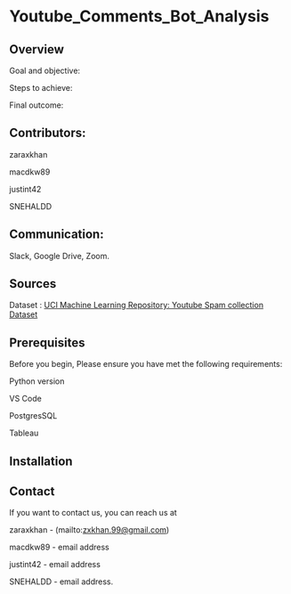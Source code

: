 # Youtube_Comments_Bot_Analysis

## Overview

Goal and objective:

Steps to achieve:

Final outcome:

## Contributors: 
 zaraxkhan 

 macdkw89

 justint42

 SNEHALDD

## Communication:

 Slack, Google Drive, Zoom.

## Sources

Dataset : [UCI Machine Learning Repository: Youtube Spam collection Dataset](https://archive.ics.uci.edu/ml/datasets/YouTube+Spam+Collection)

## Prerequisites

Before you begin, Please ensure you have met the following requirements:

Python version

VS Code 

PostgresSQL

Tableau


## Installation


## Contact 
If you want to contact us, you can reach us at

 zaraxkhan - (mailto:zxkhan.99@gmail.com)

 macdkw89 - email address

 justint42 - email address

 SNEHALDD - email address.

 
 
